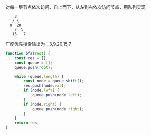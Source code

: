 对每一层节点依次访问，自上而下，从左到右依次访问节点，用队列实现

```
    3
   / \
  9  20
    /  \
   15   7
```

广度优先搜索输出为：3,9,20,15,7

```js
function bfs(root) {
    const res = [];
    const queue = [];
    queue.push(root);

    while (queue.length) {
        const node = queue.shift();
        res.push(node.val);
        if (node.left) {
            queue.push(node.left);
        }
        if (node.right) {
            queue.push(node.right);
        }
    }
    return res;
}
```